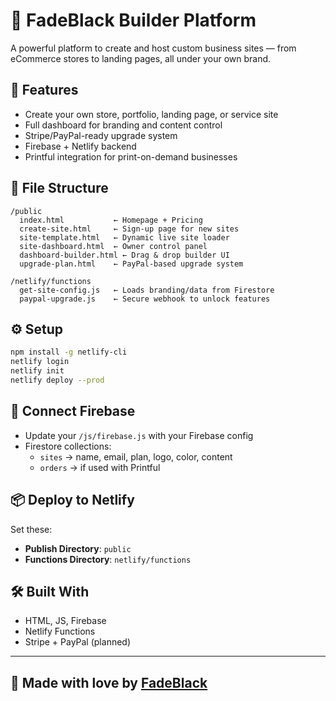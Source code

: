 # 🧢 FadeBlack Builder Platform

A powerful platform to create and host custom business sites — from eCommerce stores to landing pages, all under your own brand.

## 🚀 Features
- Create your own store, portfolio, landing page, or service site
- Full dashboard for branding and content control
- Stripe/PayPal-ready upgrade system
- Firebase + Netlify backend
- Printful integration for print-on-demand businesses

## 📁 File Structure
```
/public
  index.html           ← Homepage + Pricing
  create-site.html     ← Sign-up page for new sites
  site-template.html   ← Dynamic live site loader
  site-dashboard.html  ← Owner control panel
  dashboard-builder.html ← Drag & drop builder UI
  upgrade-plan.html    ← PayPal-based upgrade system

/netlify/functions
  get-site-config.js   ← Loads branding/data from Firestore
  paypal-upgrade.js    ← Secure webhook to unlock features
```

## ⚙️ Setup
```bash
npm install -g netlify-cli
netlify login
netlify init
netlify deploy --prod
```

## 🔗 Connect Firebase
- Update your `/js/firebase.js` with your Firebase config
- Firestore collections:
  - `sites` → name, email, plan, logo, color, content
  - `orders` → if used with Printful

## 📦 Deploy to Netlify
Set these:
- **Publish Directory**: `public`
- **Functions Directory**: `netlify/functions`

## 🛠 Built With
- HTML, JS, Firebase
- Netlify Functions
- Stripe + PayPal (planned)

---

## 🖤 Made with love by [FadeBlack](https://fadeblack.shop)
